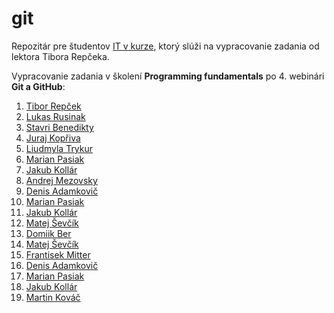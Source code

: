 # git
Repozitár pre študentov [IT v kurze](https://www.itvkurze.sk/), ktorý slúži na vypracovanie zadania od lektora Tibora Repčeka.

Vypracovanie zadania v školení **Programming fundamentals** po 4. webinári **Git a GitHub**:

1. [Tibor Repček](https://github.com/tiborepcek)
1. [Lukas Rusinak](https://github.com/lukas-dev-ai)
1. [Stavri Benedikty](https://github.com/SBenedikty)
1. [Juraj Kopřiva](https://github.com/dokiiin)
1. [Liudmyla Trykur](https://github.com/Liudmyla1995)
1. [Marian Pasiak](https://github.com/tibuxy)
1. [Jakub Kollár](https://github.com/jakubkollar1)
1. [Andrej Mezovsky](https://github.com/AndrejBootC)
1. [Denis Adamkovič](https://github.com/veeellys)
1. [Marian Pasiak](https://github.com/tibuxy)
1. [Jakub Kollár](https://github.com/jakubkollar1)
1. [Matej Ševčík](https://github.com/MatkoKubko)
1. [Domiik Ber](https://github.com/Dominik-debug)
1. [Matej Ševčík](https://github.com/MatkoKubko)
1. [Frantisek Mitter](https://github.com/fero5466)
1. [Denis Adamkovič](https://github.com/veeellys)
1. [Marian Pasiak](https://github.com/tibuxy)
1. [Jakub Kollár](https://github.com/jakubkollar1)
2. [Martin Kováč](https://github.com/M-Kovac-1)
